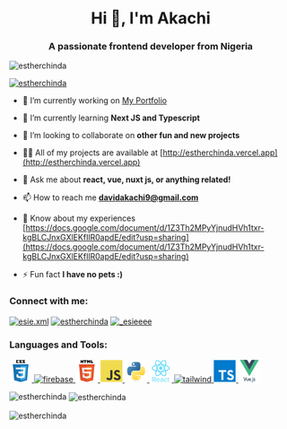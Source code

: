 <h1 align="center">Hi 👋, I'm Akachi</h1>
<h3 align="center">A passionate frontend developer from Nigeria</h3>

<p align="left"> <img src="https://komarev.com/ghpvc/?username=estherchinda&label=Profile%20views&color=0e75b6&style=flat" alt="estherchinda" /> </p>

<p align="left"> <a href="https://github.com/ryo-ma/github-profile-trophy"><img src="https://github-profile-trophy.vercel.app/?username=estherchinda" alt="estherchinda" /></a> </p>

- 🔭 I’m currently working on [My Portfolio](http://estherchinda.vercel.app)

- 🌱 I’m currently learning **Next JS and Typescript**

- 👯 I’m looking to collaborate on **other fun and new projects**

- 👨‍💻 All of my projects are available at [http://estherchinda.vercel.app](http://estherchinda.vercel.app)

- 💬 Ask me about **react, vue, nuxt js, or anything related!**

- 📫 How to reach me **davidakachi9@gmail.com**

- 📄 Know about my experiences [https://docs.google.com/document/d/1Z3Th2MPyYjnudHVh1txr-kgBLCJnxGXlEKfIlR0apdE/edit?usp=sharing](https://docs.google.com/document/d/1Z3Th2MPyYjnudHVh1txr-kgBLCJnxGXlEKfIlR0apdE/edit?usp=sharing)

- ⚡ Fun fact **I have no pets :)**

<h3 align="left">Connect with me:</h3>
<p align="left">
<a href="https://twitter.com/esie.xml" target="blank"><img align="center" src="https://raw.githubusercontent.com/rahuldkjain/github-profile-readme-generator/master/src/images/icons/Social/twitter.svg" alt="esie.xml" height="30" width="40" /></a>
<a href="https://linkedin.com/in/estherchinda" target="blank"><img align="center" src="https://raw.githubusercontent.com/rahuldkjain/github-profile-readme-generator/master/src/images/icons/Social/linked-in-alt.svg" alt="estherchinda" height="30" width="40" /></a>
<a href="https://instagram.com/_esieeee" target="blank"><img align="center" src="https://raw.githubusercontent.com/rahuldkjain/github-profile-readme-generator/master/src/images/icons/Social/instagram.svg" alt="_esieeee" height="30" width="40" /></a>
</p>

<h3 align="left">Languages and Tools:</h3>
<p align="left"> <a href="https://www.w3schools.com/css/" target="_blank" rel="noreferrer"> <img src="https://raw.githubusercontent.com/devicons/devicon/master/icons/css3/css3-original-wordmark.svg" alt="css3" width="40" height="40"/> </a> <a href="https://firebase.google.com/" target="_blank" rel="noreferrer"> <img src="https://www.vectorlogo.zone/logos/firebase/firebase-icon.svg" alt="firebase" width="40" height="40"/> </a> <a href="https://www.w3.org/html/" target="_blank" rel="noreferrer"> <img src="https://raw.githubusercontent.com/devicons/devicon/master/icons/html5/html5-original-wordmark.svg" alt="html5" width="40" height="40"/> </a> <a href="https://developer.mozilla.org/en-US/docs/Web/JavaScript" target="_blank" rel="noreferrer"> <img src="https://raw.githubusercontent.com/devicons/devicon/master/icons/javascript/javascript-original.svg" alt="javascript" width="40" height="40"/> </a> <a href="https://www.python.org" target="_blank" rel="noreferrer"> <img src="https://raw.githubusercontent.com/devicons/devicon/master/icons/python/python-original.svg" alt="python" width="40" height="40"/> </a> <a href="https://reactjs.org/" target="_blank" rel="noreferrer"> <img src="https://raw.githubusercontent.com/devicons/devicon/master/icons/react/react-original-wordmark.svg" alt="react" width="40" height="40"/> </a> <a href="https://tailwindcss.com/" target="_blank" rel="noreferrer"> <img src="https://www.vectorlogo.zone/logos/tailwindcss/tailwindcss-icon.svg" alt="tailwind" width="40" height="40"/> </a> <a href="https://www.typescriptlang.org/" target="_blank" rel="noreferrer"> <img src="https://raw.githubusercontent.com/devicons/devicon/master/icons/typescript/typescript-original.svg" alt="typescript" width="40" height="40"/> </a> <a href="https://vuejs.org/" target="_blank" rel="noreferrer"> <img src="https://raw.githubusercontent.com/devicons/devicon/master/icons/vuejs/vuejs-original-wordmark.svg" alt="vuejs" width="40" height="40"/> </a> </p>

<p><img align="left" src="https://github-readme-stats.vercel.app/api/top-langs?username=estherchinda&show_icons=true&locale=en&layout=compact" alt="estherchinda" /></p>

<p>&nbsp;<img align="center" src="https://github-readme-stats.vercel.app/api?username=estherchinda&show_icons=true&locale=en" alt="estherchinda" /></p>

<p><img align="center" src="https://github-readme-streak-stats.herokuapp.com/?user=estherchinda&" alt="estherchinda" /></p>
